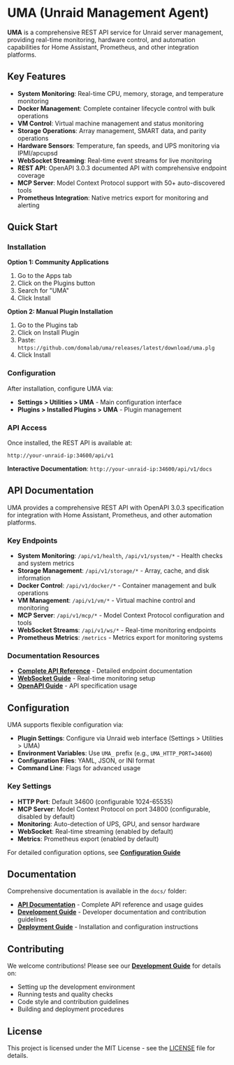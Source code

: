 # UMA (Unraid Management Agent)

**UMA** is a comprehensive REST API service for Unraid server management, providing real-time monitoring, hardware control, and automation capabilities for Home Assistant, Prometheus, and other integration platforms.

## Key Features

- **System Monitoring**: Real-time CPU, memory, storage, and temperature monitoring
- **Docker Management**: Complete container lifecycle control with bulk operations
- **VM Control**: Virtual machine management and status monitoring
- **Storage Operations**: Array management, SMART data, and parity operations
- **Hardware Sensors**: Temperature, fan speeds, and UPS monitoring via IPMI/apcupsd
- **WebSocket Streaming**: Real-time event streams for live monitoring
- **REST API**: OpenAPI 3.0.3 documented API with comprehensive endpoint coverage
- **MCP Server**: Model Context Protocol support with 50+ auto-discovered tools
- **Prometheus Integration**: Native metrics export for monitoring and alerting

## Quick Start

### Installation

**Option 1: Community Applications**
1. Go to the Apps tab
2. Click on the Plugins button
3. Search for "UMA"
4. Click Install

**Option 2: Manual Plugin Installation**
1. Go to the Plugins tab
2. Click on Install Plugin
3. Paste: `https://github.com/domalab/uma/releases/latest/download/uma.plg`
4. Click Install

### Configuration

After installation, configure UMA via:
- **Settings > Utilities > UMA** - Main configuration interface
- **Plugins > Installed Plugins > UMA** - Plugin management

### API Access

Once installed, the REST API is available at:
```
http://your-unraid-ip:34600/api/v1
```

**Interactive Documentation**: `http://your-unraid-ip:34600/api/v1/docs`

## API Documentation

UMA provides a comprehensive REST API with OpenAPI 3.0.3 specification for integration with Home Assistant, Prometheus, and other automation platforms.

### Key Endpoints

- **System Monitoring**: `/api/v1/health`, `/api/v1/system/*` - Health checks and system metrics
- **Storage Management**: `/api/v1/storage/*` - Array, cache, and disk information
- **Docker Control**: `/api/v1/docker/*` - Container management and bulk operations
- **VM Management**: `/api/v1/vm/*` - Virtual machine control and monitoring
- **MCP Server**: `/api/v1/mcp/*` - Model Context Protocol configuration and tools
- **WebSocket Streams**: `/api/v1/ws/*` - Real-time monitoring endpoints
- **Prometheus Metrics**: `/metrics` - Metrics export for monitoring systems

### Documentation Resources

- **[Complete API Reference](docs/api/)** - Detailed endpoint documentation
- **[WebSocket Guide](docs/api/websockets.md)** - Real-time monitoring setup
- **[OpenAPI Guide](docs/api/openapi-guide.md)** - API specification usage

## Configuration

UMA supports flexible configuration via:

- **Plugin Settings**: Configure via Unraid web interface (Settings > Utilities > UMA)
- **Environment Variables**: Use `UMA_` prefix (e.g., `UMA_HTTP_PORT=34600`)
- **Configuration Files**: YAML, JSON, or INI format
- **Command Line**: Flags for advanced usage

### Key Settings

- **HTTP Port**: Default 34600 (configurable 1024-65535)
- **MCP Server**: Model Context Protocol on port 34800 (configurable, disabled by default)
- **Monitoring**: Auto-detection of UPS, GPU, and sensor hardware
- **WebSocket**: Real-time streaming (enabled by default)
- **Metrics**: Prometheus export (enabled by default)

For detailed configuration options, see **[Configuration Guide](docs/deployment/configuration.md)**

## Documentation

Comprehensive documentation is available in the `docs/` folder:

- **[API Documentation](docs/api/)** - Complete API reference and usage guides
- **[Development Guide](docs/development/)** - Developer documentation and contribution guidelines
- **[Deployment Guide](docs/deployment/)** - Installation and configuration instructions

## Contributing

We welcome contributions! Please see our **[Development Guide](docs/development/)** for details on:

- Setting up the development environment
- Running tests and quality checks
- Code style and contribution guidelines
- Building and deployment procedures

## License

This project is licensed under the MIT License - see the [LICENSE](LICENSE) file for details.
